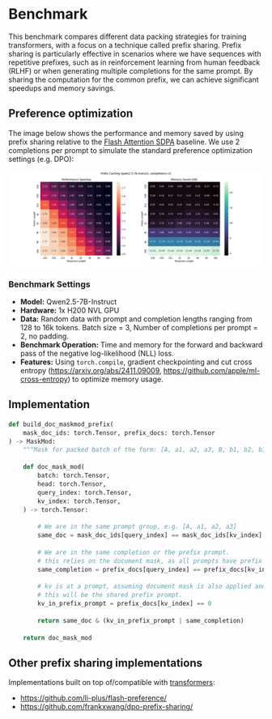 # Benchmark

This benchmark compares different data packing strategies for training transformers, with a focus on a technique called prefix sharing. Prefix sharing is particularly effective in scenarios where we have sequences with repetitive prefixes, such as in reinforcement learning from human feedback (RLHF) or when generating multiple completions for the same prompt. By sharing the computation for the common prefix, we can achieve significant speedups and memory savings.

## Preference optimization

The image below shows the performance and memory saved by using prefix sharing relative to the [Flash Attention SDPA](https://docs.pytorch.org/docs/stable/generated/torch.nn.functional.scaled_dot_product_attention.html#torch.nn.functional.scaled_dot_product_attention) baseline. We use 2 completions per prompt to simulate the standard preference optimization settings (e.g. DPO):

![](./results/nll_2_qwen7b.png)

### Benchmark Settings

- **Model:** Qwen2.5-7B-Instruct
- **Hardware:** 1x H200 NVL GPU
- **Data:** Random data with prompt and completion lengths ranging from 128 to 16k tokens. Batch size = 3, Number of completions per prompt = 2, no padding.
- **Benchmark Operation:** Time and memory for the forward and backward pass of the negative log-likelihood (NLL) loss.
- **Features:** Using `torch.compile`, gradient checkpointing and cut cross entropy (https://arxiv.org/abs/2411.09009, https://github.com/apple/ml-cross-entropy) to optimize memory usage.

## Implementation

```py
def build_doc_maskmod_prefix(
    mask_doc_ids: torch.Tensor, prefix_docs: torch.Tensor
) -> MaskMod:
    """Mask for packed batch of the form: [A, a1, a2, a3, B, b1, b2, b3, ...]"""

    def doc_mask_mod(
        batch: torch.Tensor,
        head: torch.Tensor,
        query_index: torch.Tensor,
        kv_index: torch.Tensor,
    ) -> torch.Tensor:

        # We are in the same prompt group, e.g. [A, a1, a2, a3]
        same_doc = mask_doc_ids[query_index] == mask_doc_ids[kv_index]

        # We are in the same completion or the prefix prompt.
        # this relies on the document mask, as all prompts have prefix doc id = 0
        same_completion = prefix_docs[query_index] == prefix_docs[kv_index]

        # kv is at a prompt, assuming document mask is also applied and true
        # this will be the shared prefix prompt.
        kv_in_prefix_prompt = prefix_docs[kv_index] == 0

        return same_doc & (kv_in_prefix_prompt | same_completion)

    return doc_mask_mod
```

## Other prefix sharing implementations 

Implementations built on top of/compatible with [transformers](https://github.com/huggingface/transformers/):
- https://github.com/li-plus/flash-preference/
- https://github.com/frankxwang/dpo-prefix-sharing/